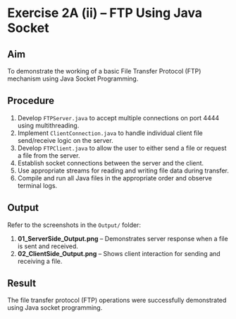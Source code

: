 # Exercise 2A (ii) – FTP Using Java Socket

## Aim
To demonstrate the working of a basic File Transfer Protocol (FTP) mechanism using Java Socket Programming.

## Procedure
1. Develop `FTPServer.java` to accept multiple connections on port 4444 using multithreading.
2. Implement `ClientConnection.java` to handle individual client file send/receive logic on the server.
3. Develop `FTPClient.java` to allow the user to either send a file or request a file from the server.
4. Establish socket connections between the server and the client.
5. Use appropriate streams for reading and writing file data during transfer.
6. Compile and run all Java files in the appropriate order and observe terminal logs.

## Output
Refer to the screenshots in the `Output/` folder:
1. **01_ServerSide_Output.png** – Demonstrates server response when a file is sent and received.
2. **02_ClientSide_Output.png** – Shows client interaction for sending and receiving a file.

## Result
The file transfer protocol (FTP) operations were successfully demonstrated using Java socket programming.

